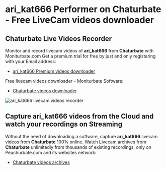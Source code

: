 # ari_kat666 Performer on Chaturbate - Free LiveCam videos downloader

## Chaturbate Live Videos Recorder

Monitor and record livecam videos of **ari_kat666** from **Chaturbate** with Moniturbate.com
Get a premium trial for free by just and only registering with your Email address:
* [ari_kat666 Premium videos downloader](https://moniturbate.com/request-demo-licence-key.html)

Free livecam videos downloader - Moniturbate Software:
* [Chaturbate videos downloader](https://moniturbate.com/moniturbate-download-software.html)

![ari_kat666 livecam videos recorder](https://peachurnet.com/templates/moniturbate-software.png)


## Capture ari_kat666 videos from the Cloud and watch your recordings on Streaming

Without the need of downloading a software, capture **ari_kat666** livecam videos from **Chaturbate** 100% online.
Watch Livecam archives from **Chaturbate** unlimitedly from thousands of existing recordings, only on Peachurbate.com and its websites network:
* [Chaturbate videos archives](https://peachurnet.com/)